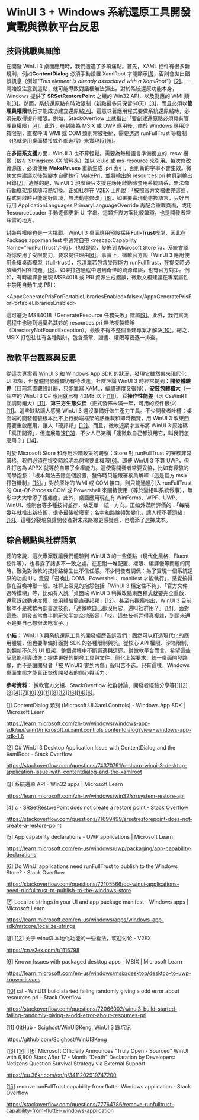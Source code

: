 # WinUI 3 + Windows 系統還原工具開發實戰與微軟平台反思

## 技術挑戰與細節

在開發 WinUI 3 桌面應用時，我們遭遇了多項痛點。首先，XAML 控件有很多新規則，例如**ContentDialog** 必須手動設置 XamlRoot 才能顯示[\[1\]](https://learn.microsoft.com/zh-tw/windows/windows-app-sdk/api/winrt/microsoft.ui.xaml.controls.contentdialog?view=windows-app-sdk-1.6#:~:text=%E7%95%B6%E6%82%A8%E9%A1%AF%E7%A4%BA%20ContentDialog%20%E6%99%82%EF%BC%8C%E6%82%A8%E5%BF%85%E9%A0%88%E6%89%8B%E5%8B%95%E5%B0%87%E5%B0%8D%E8%A9%B1%E6%A1%86%E7%9A%84%20XamlRoot%20%E8%A8%AD%E5%AE%9A%E7%82%BA,XamlRoot%20%E5%B1%AC%E6%80%A7%E8%A8%AD%E5%AE%9A%E7%82%BA%E8%88%87%E5%B7%B2%E5%9C%A8%20XAML%20%E6%A8%B9%E7%8B%80%E7%B5%90%E6%A7%8B%E4%B8%AD%E7%9A%84%E5%85%83%E7%B4%A0%E7%9B%B8%E5%90%8C%E7%9A%84%20XamlRoot%E3%80%82)，否則會拋出錯誤訊息（例如"_This element is already associated with a XamlRoot_"）[\[2\]](https://stackoverflow.com/questions/74370791/c-sharp-winui-3-desktop-application-issue-with-contentdialog-and-the-xamlroot#:~:text=Exception%20thrown%20at%200x00007FFFD5FE3FA9%20%28KernelBase,removed%20from%20the%20previous%20XamlRoot)。一開始沒注意到這點，就可能導致對話框無法彈出。對於系統還原功能本身，Windows 提供了 **SRSetRestorePoint** 之類的 Win32 API，以及對應的 WMI 類別[\[3\]](https://learn.microsoft.com/zh-tw/windows/win32/sr/system-restore-api#:~:text=%E6%9C%AC%E6%96%87%E5%85%A7%E5%AE%B9)。然而，系統還原點有時效限制（新點最多只保留60天）[\[3\]](https://learn.microsoft.com/zh-tw/windows/win32/sr/system-restore-api#:~:text=%E6%9C%AC%E6%96%87%E5%85%A7%E5%AE%B9)，而且必須以**管理員權限**執行才能成功建立還原點[\[4\]](https://stackoverflow.com/questions/71699499/srsetrestorepoint-does-not-create-a-restore-point#:~:text=To%20create%20a%20restore%20point%2C,you%20must%20have%20administrator%20rights)。這意味著應用程式要做系統還原點時，必須先取得提升權限。例如，StackOverflow 上就指出「要創建還原點必須具有管理員權限」[\[4\]](https://stackoverflow.com/questions/71699499/srsetrestorepoint-does-not-create-a-restore-point#:~:text=To%20create%20a%20restore%20point%2C,you%20must%20have%20administrator%20rights)。此外，在封裝為 MSIX 或 UWP 應用後，由於 Windows 應用沙箱限制，直接呼叫 WMI 或 COM 類別常被拒絕，需要透過 runFullTrust 等機制（也就是用桌面橋接或外部進程）來實現[\[5\]](https://learn.microsoft.com/en-us/windows/uwp/packaging/app-capability-declarations#:~:text=But%20there%20are%20some%20scenarios,support%20for%20the%20Desktop%20Bridge)[\[6\]](https://stackoverflow.com/questions/72105566/do-winui-applications-need-runfulltrust-to-publish-to-the-windows-store#:~:text=,publish%20to%20the%20Windows%20Store)。

在**多語系支援**方面，WinUI 3 也不算輕鬆。需要為每種語言準備獨立的 .resw 檔案（放在 Strings\\xx-XX 資料夾）並以 x:Uid 或 ms-resource 來引用。每次修改資源後，必須使用 **MakePri.exe** 重新生成 .pri 索引，否則新的字串不會生效。微軟文件建議以後製腳本自動執行 MakePri，並將輸出的 resources.pri 拷貝到輸出目錄[\[7\]](https://learn.microsoft.com/en-us/windows/apps/windows-app-sdk/mrtcore/localize-strings#:~:text=recommend%20using%20a%20post,exe%20directory)。遺憾的是，WinUI 3 現階段只支援在應用啟動時套用系統語系，無法像行動框架那樣隨時熱切換。正如社群在 V2EX 上所說：「按照官方文檔做完這些，程式開啟時只能定好區域，無法動態修改」[\[8\]](https://cn.v2ex.com/t/1116798#:~:text=%E6%8C%89%E7%85%A7%E5%AE%98%E6%96%B9%E6%96%87%E6%A1%A3%E7%9A%84%E8%AF%B4%E6%B3%95%EF%BC%8C%E8%A6%81%E5%85%88%E6%8A%8A%E5%AD%97%E7%AC%A6%E4%B8%B2%E5%AD%98%E5%88%B0%20resw%20%E6%96%87%E4%BB%B6%E9%87%8C%EF%BC%8C%E7%84%B6%E5%90%8E%E5%9C%A8%20XAML%20%E9%87%8C%E5%BC%95%E7%94%A8,x%3AUid%20%EF%BC%8C%E7%A8%8B%E5%BA%8F%E5%B0%B1%E5%8F%AF%E4%BB%A5%E6%A0%B9%E6%8D%AE%E7%B3%BB%E7%BB%9F%E5%8C%BA%E5%9F%9F%E8%87%AA%E5%8A%A8%E8%AF%86%E5%88%AB%E4%BA%86%E3%80%82)。如果要實現動態換語言，只好自行用 ApplicationLanguages.PrimaryLanguageOverride 再配合重載頁面，或用 ResourceLoader 手動逐個更新 UI 字串。這類折衷方案比較繁瑣，也是開發者常踩雷的地方。

封裝與權限也是一大挑戰。WinUI 3 桌面應用預設採用**Full-Trust**模型，因此在 Package.appxmanifest 中通常自帶 &lt;rescap:Capability Name="runFullTrust"/&gt;[\[6\]](https://stackoverflow.com/questions/72105566/do-winui-applications-need-runfulltrust-to-publish-to-the-windows-store#:~:text=,publish%20to%20the%20Windows%20Store)。也就是說，發佈到 Microsoft Store 時，系統會認為你使用了受限能力，要求提供理由[\[6\]](https://stackoverflow.com/questions/72105566/do-winui-applications-need-runfulltrust-to-publish-to-the-windows-store#:~:text=,publish%20to%20the%20Windows%20Store)。事實上，微軟官方說「WinUI 3 應用使用全權桌面模型（full-trust），包清單若包含受限能力 runFullTrust，在提交時必須額外回答問題」[\[6\]](https://stackoverflow.com/questions/72105566/do-winui-applications-need-runfulltrust-to-publish-to-the-windows-store#:~:text=,publish%20to%20the%20Windows%20Store)。如果打包過程中遇到奇怪的資源錯誤，也有官方對策。例如，有時編譯會出現 MSB4018 或 PRI 資源生成錯誤，微軟文檔建議在專案屬性中禁用自動生成 PRI：  

&lt;AppxGeneratePrisForPortableLibrariesEnabled&gt;false&lt;/AppxGeneratePrisForPortableLibrariesEnabled&gt;

這可避免 MSB4018「GenerateResource 任務失敗」錯誤[\[9\]](https://learn.microsoft.com/en-us/windows/msix/desktop/desktop-to-uwp-known-issues#:~:text=This%20can%20happen%20when%20trying,PRI%29%20files)。此外，我們實測過程中也碰到過莫名其妙的 resources.pri 無法複製錯誤（DirectoryNotFoundException），最後不得不整個重建專案才解決[\[10\]](https://stackoverflow.com/questions/72066002/winui3-build-started-failing-randomly-giving-a-odd-error-about-resources-pri#:~:text=Judging%20from%20the%20error%2C%20the,correctly%20when%20it%20was%20run)。總之，MSIX 打包往往有各種陷阱，包含簽章、證書、權限等要逐一排查。

## 微軟平台觀察與反思

從這次專案看 WinUI 3 和 Windows App SDK 的狀況，發現它雖然帶來現代化 UI 框架，但整體開發體驗仍有待改進。社群評論 WinUI 3 時經常提到：**開發體驗差**（目前無直觀設計器，只能靠寫 XAML，編譯速度又很慢）、**安裝包體積大**（一個空的 WinUI 3 C# 應用就已有 40MB 以上[\[11\]](https://github.com/Scighost/WinUI3Keng#:~:text=,5%5D%E3%80%82)）、**互操作性能差**（因 CsWinRT 互調開銷大）[\[11\]](https://github.com/Scighost/WinUI3Keng#:~:text=,5%5D%E3%80%82)、**第三方生態欠佳**（正式發佈未滿一年，可用的控件很少）[\[11\]](https://github.com/Scighost/WinUI3Keng#:~:text=,5%5D%E3%80%82)。這些缺點讓人感覺 WinUI 3 還沒準備好做生產力工具。不少開發者吐槽：桌面端的開發體驗根本比不上行動端框架的熱重載和即時預覽，用 WinUI 3 改東西竟要重啟應用，讓人「硬邦邦」[\[12\]](https://cn.v2ex.com/t/1116798#:~:text=%E6%9C%80%E5%90%8E%E6%88%91%E6%83%B3%E5%90%90%E6%A7%BD%E4%B8%80%E4%B8%8B%EF%BC%8C%E6%80%AA%E4%B8%8D%E5%BE%97%E7%8E%B0%E5%9C%A8%E8%AF%B4%E6%A1%8C%E9%9D%A2%E5%AE%A2%E6%88%B7%E7%AB%AF%E6%B2%A1%E4%BA%BA%E5%BC%80%E5%8F%91%E4%BA%86%EF%BC%8C%E6%84%9F%E8%A7%89%E5%85%89%E4%BB%8E%E5%BC%80%E5%8F%91%E5%B7%A5%E5%85%B7%E7%9A%84%E4%BE%BF%E5%88%A9%E6%80%A7%E4%B8%8A%E5%B0%B1%E8%A2%AB%E7%A7%BB%E5%8A%A8%E7%AB%AF%E5%AE%8C%E7%88%86%E4%BA%86%E3%80%82%E7%8E%B0%E5%9C%A8%E7%A7%BB%E5%8A%A8%E7%AB%AF%E5%BC%80%E5%8F%91%E5%90%84%E7%A7%8D%E7%83%AD%E9%87%8D%E8%BD%BD%E8%BE%B9%E6%94%B9%E8%BE%B9%E7%9C%8B%EF%BC%8C%E5%BC%80%E5%8F%91%E4%BD%93%E9%AA%8C%E4%B8%9D%E8%88%AC%E6%B6%A6%E6%BB%91%EF%BC%8C%E7%82%B9%E5%90%8D%E8%A1%A8%E6%89%AC%20flutter%20%E3%80%82%E6%A1%8C%E9%9D%A2%E7%AB%AF%20winui3%20%E7%A8%8D%E5%BE%AE%E6%94%B9%E7%82%B9%E4%B8%9C%E8%A5%BF%E7%A8%8B%E5%BA%8F%E5%B0%B1%E8%A6%81%E5%AE%8C%E5%85%A8%E9%87%8D%E5%90%AF%EF%BC%8C%E5%90%AF%E5%8A%A8%E9%80%9F%E5%BA%A6%E8%BF%98%E8%B4%BC%E6%85%A2%EF%BC%8C%E8%AF%B4%E6%98%AF%E5%8E%9F%E7%94%9F%E5%BC%80%E5%8F%91%E4%BD%86%E6%98%AF%E5%90%84%E7%A7%8D%E5%8A%9F%E8%83%BD%E5%AE%9E%E7%8E%B0%E4%B9%9F%E4%B8%8D%E8%88%92%E6%9C%8D%EF%BC%8C%E6%80%BB%E4%B9%8B%E5%B0%B1%E6%98%AF%E7%BB%99%E4%BA%BA%E4%B8%80%E7%A7%8D%E7%A1%AC%E9%82%A6%E9%82%A6%E7%9A%84%E6%84%9F%E8%A7%89%E3%80%82%E5%B0%B1%E8%BF%99%E7%A7%8D%E4%BD%93%E9%AA%8C%EF%BC%8C%E8%83%BD%E6%AF%94%E4%BA%BA%E5%AE%B6%E5%A5%BD%E6%89%8D%E6%80%AA%E4%BA%86%E3%80%82)。而且，微軟近期才宣布將 WinUI 3 原始碼「真正開源」，但進展龜速[\[13\]](https://eu.36kr.com/en/p/3411202919747200#:~:text=Actually%2C%20the%20title%20of%20the,repo)，不少人已笑稱「連微軟自己都沒用它，叫我們怎麼用？」[\[14\]](https://eu.36kr.com/en/p/3411202919747200#:~:text=However%2C%20recently%2C%20many%20developers%20have,the%20community%20to%20use%20it)。

對於 Microsoft Store 和應用沙箱政策的觀察：Store 對 runFullTrust 的審核非常嚴格，我們必須在提交時說明為何需要此權限[\[6\]](https://stackoverflow.com/questions/72105566/do-winui-applications-need-runfulltrust-to-publish-to-the-windows-store#:~:text=,publish%20to%20the%20Windows%20Store)。即便 WinUI 3 不算 UWP，但凡打包為 APPX 就等於自帶了全權能力。這使得開發者常要妥協，比如有經驗的同學抱怨：「根本無法去除這個設置，發佈時只能跟審核員解釋『這是官方 msix 打包機制』[\[15\]](https://stackoverflow.com/questions/77764786/remove-runfulltrust-capability-from-flutter-windows-application#:~:text=I%27ve%20just%20published%20my%20flutter,following%20explanation%20to%20the%20reviewer)。」對於原始的 WMI 或 COM 接口，則只能通過引入 runFullTrust 的 Out-Of-Process COM 或 Powershell 來間接使用（等於變相叫系統做事），無形中大大增添了複雜度。此外，桌面應用現在有 WinForms、WPF、UWP、WinUI、控制台等多種技術並存，缺乏單一統一方向。正如外媒所評價的：「每隔幾年就推出新技術，很多最後被廢棄；名字和路線頻繁變化，讓人摸不著頭緒」[\[16\]](https://eu.36kr.com/en/p/3411202919747200#:~:text=Every%20few%20years%2C%20Microsoft%20launches,is%20just%20one%20factor)。這種分裂現象讓開發者對未來路線更感疑惑，也增添了選擇成本。

## 綜合觀點與社群語氣

總的來說，這次專案既讓我們體驗到 WinUI 3 的一些優點（現代化風格、Fluent 控件等），也暴露了諸多不一致之處。在忍耐一堆配置、權限、編譯慢等問題的同時，難免對微軟的技術路線生出不信任感。不少開發者調侃：為了實現一個系統還原的功能 UI，竟要「召喚出 COM、Powershell、manifest 才能執行」，感覺搞得像在召喚神獸一般。社群上常見的抱怨包括「WinUI 3 穩定性不夠」、「官方文件過時模糊」等，比如有人說「桌面端 WinUI 3 稍微改點東西程式就要完全重啟，還驚訝啟動速度慢，使用體驗簡直硬邦邦」[\[12\]](https://cn.v2ex.com/t/1116798#:~:text=%E6%9C%80%E5%90%8E%E6%88%91%E6%83%B3%E5%90%90%E6%A7%BD%E4%B8%80%E4%B8%8B%EF%BC%8C%E6%80%AA%E4%B8%8D%E5%BE%97%E7%8E%B0%E5%9C%A8%E8%AF%B4%E6%A1%8C%E9%9D%A2%E5%AE%A2%E6%88%B7%E7%AB%AF%E6%B2%A1%E4%BA%BA%E5%BC%80%E5%8F%91%E4%BA%86%EF%BC%8C%E6%84%9F%E8%A7%89%E5%85%89%E4%BB%8E%E5%BC%80%E5%8F%91%E5%B7%A5%E5%85%B7%E7%9A%84%E4%BE%BF%E5%88%A9%E6%80%A7%E4%B8%8A%E5%B0%B1%E8%A2%AB%E7%A7%BB%E5%8A%A8%E7%AB%AF%E5%AE%8C%E7%88%86%E4%BA%86%E3%80%82%E7%8E%B0%E5%9C%A8%E7%A7%BB%E5%8A%A8%E7%AB%AF%E5%BC%80%E5%8F%91%E5%90%84%E7%A7%8D%E7%83%AD%E9%87%8D%E8%BD%BD%E8%BE%B9%E6%94%B9%E8%BE%B9%E7%9C%8B%EF%BC%8C%E5%BC%80%E5%8F%91%E4%BD%93%E9%AA%8C%E4%B8%9D%E8%88%AC%E6%B6%A6%E6%BB%91%EF%BC%8C%E7%82%B9%E5%90%8D%E8%A1%A8%E6%89%AC%20flutter%20%E3%80%82%E6%A1%8C%E9%9D%A2%E7%AB%AF%20winui3%20%E7%A8%8D%E5%BE%AE%E6%94%B9%E7%82%B9%E4%B8%9C%E8%A5%BF%E7%A8%8B%E5%BA%8F%E5%B0%B1%E8%A6%81%E5%AE%8C%E5%85%A8%E9%87%8D%E5%90%AF%EF%BC%8C%E5%90%AF%E5%8A%A8%E9%80%9F%E5%BA%A6%E8%BF%98%E8%B4%BC%E6%85%A2%EF%BC%8C%E8%AF%B4%E6%98%AF%E5%8E%9F%E7%94%9F%E5%BC%80%E5%8F%91%E4%BD%86%E6%98%AF%E5%90%84%E7%A7%8D%E5%8A%9F%E8%83%BD%E5%AE%9E%E7%8E%B0%E4%B9%9F%E4%B8%8D%E8%88%92%E6%9C%8D%EF%BC%8C%E6%80%BB%E4%B9%8B%E5%B0%B1%E6%98%AF%E7%BB%99%E4%BA%BA%E4%B8%80%E7%A7%8D%E7%A1%AC%E9%82%A6%E9%82%A6%E7%9A%84%E6%84%9F%E8%A7%89%E3%80%82%E5%B0%B1%E8%BF%99%E7%A7%8D%E4%BD%93%E9%AA%8C%EF%BC%8C%E8%83%BD%E6%AF%94%E4%BA%BA%E5%AE%B6%E5%A5%BD%E6%89%8D%E6%80%AA%E4%BA%86%E3%80%82)。甚至有觀察指出，WinUI 3 目前根本不是微軟內部首選技術，「連微軟自己都沒用它，還叫社群用？」[\[14\]](https://eu.36kr.com/en/p/3411202919747200#:~:text=However%2C%20recently%2C%20many%20developers%20have,the%20community%20to%20use%20it)。面對這些，開發者常會半開玩笑半無奈地形容：「哎，這些技術弄得真複雜，到頭來還不是要自己想辦法吃案子。」

**小結：** WinUI 3 與系統還原工具的開發經歷告訴我們：固然可以打造現代化的應用體驗，但也要準備好面對 SDK 的各種限制與坑。從核心 API 權限、沙箱限制，到翻新不久的 UI 框架，整個過程中不斷調適與迂迴。對微軟平台而言，希望這些反思能引導改進：提供更好的開發工具與文件、簡化上架要求、統一桌面開發路線，而不是讓開發者「被 WinUI3 害到內傷」般叫苦不迭。只有這樣，Windows 桌面生態才能真正恢復開發者的信心與活力。

**參考資料：** 微軟官方文檔、StackOverflow 社群討論、開發者經驗分享等[\[1\]](https://learn.microsoft.com/zh-tw/windows/windows-app-sdk/api/winrt/microsoft.ui.xaml.controls.contentdialog?view=windows-app-sdk-1.6#:~:text=%E7%95%B6%E6%82%A8%E9%A1%AF%E7%A4%BA%20ContentDialog%20%E6%99%82%EF%BC%8C%E6%82%A8%E5%BF%85%E9%A0%88%E6%89%8B%E5%8B%95%E5%B0%87%E5%B0%8D%E8%A9%B1%E6%A1%86%E7%9A%84%20XamlRoot%20%E8%A8%AD%E5%AE%9A%E7%82%BA,XamlRoot%20%E5%B1%AC%E6%80%A7%E8%A8%AD%E5%AE%9A%E7%82%BA%E8%88%87%E5%B7%B2%E5%9C%A8%20XAML%20%E6%A8%B9%E7%8B%80%E7%B5%90%E6%A7%8B%E4%B8%AD%E7%9A%84%E5%85%83%E7%B4%A0%E7%9B%B8%E5%90%8C%E7%9A%84%20XamlRoot%E3%80%82)[\[2\]](https://stackoverflow.com/questions/74370791/c-sharp-winui-3-desktop-application-issue-with-contentdialog-and-the-xamlroot#:~:text=Exception%20thrown%20at%200x00007FFFD5FE3FA9%20%28KernelBase,removed%20from%20the%20previous%20XamlRoot)[\[3\]](https://learn.microsoft.com/zh-tw/windows/win32/sr/system-restore-api#:~:text=%E6%9C%AC%E6%96%87%E5%85%A7%E5%AE%B9)[\[4\]](https://stackoverflow.com/questions/71699499/srsetrestorepoint-does-not-create-a-restore-point#:~:text=To%20create%20a%20restore%20point%2C,you%20must%20have%20administrator%20rights)[\[7\]](https://learn.microsoft.com/en-us/windows/apps/windows-app-sdk/mrtcore/localize-strings#:~:text=recommend%20using%20a%20post,exe%20directory)[\[10\]](https://stackoverflow.com/questions/72066002/winui3-build-started-failing-randomly-giving-a-odd-error-about-resources-pri#:~:text=Judging%20from%20the%20error%2C%20the,correctly%20when%20it%20was%20run)[\[9\]](https://learn.microsoft.com/en-us/windows/msix/desktop/desktop-to-uwp-known-issues#:~:text=This%20can%20happen%20when%20trying,PRI%29%20files)[\[11\]](https://github.com/Scighost/WinUI3Keng#:~:text=,5%5D%E3%80%82)[\[8\]](https://cn.v2ex.com/t/1116798#:~:text=%E6%8C%89%E7%85%A7%E5%AE%98%E6%96%B9%E6%96%87%E6%A1%A3%E7%9A%84%E8%AF%B4%E6%B3%95%EF%BC%8C%E8%A6%81%E5%85%88%E6%8A%8A%E5%AD%97%E7%AC%A6%E4%B8%B2%E5%AD%98%E5%88%B0%20resw%20%E6%96%87%E4%BB%B6%E9%87%8C%EF%BC%8C%E7%84%B6%E5%90%8E%E5%9C%A8%20XAML%20%E9%87%8C%E5%BC%95%E7%94%A8,x%3AUid%20%EF%BC%8C%E7%A8%8B%E5%BA%8F%E5%B0%B1%E5%8F%AF%E4%BB%A5%E6%A0%B9%E6%8D%AE%E7%B3%BB%E7%BB%9F%E5%8C%BA%E5%9F%9F%E8%87%AA%E5%8A%A8%E8%AF%86%E5%88%AB%E4%BA%86%E3%80%82)[\[12\]](https://cn.v2ex.com/t/1116798#:~:text=%E6%9C%80%E5%90%8E%E6%88%91%E6%83%B3%E5%90%90%E6%A7%BD%E4%B8%80%E4%B8%8B%EF%BC%8C%E6%80%AA%E4%B8%8D%E5%BE%97%E7%8E%B0%E5%9C%A8%E8%AF%B4%E6%A1%8C%E9%9D%A2%E5%AE%A2%E6%88%B7%E7%AB%AF%E6%B2%A1%E4%BA%BA%E5%BC%80%E5%8F%91%E4%BA%86%EF%BC%8C%E6%84%9F%E8%A7%89%E5%85%89%E4%BB%8E%E5%BC%80%E5%8F%91%E5%B7%A5%E5%85%B7%E7%9A%84%E4%BE%BF%E5%88%A9%E6%80%A7%E4%B8%8A%E5%B0%B1%E8%A2%AB%E7%A7%BB%E5%8A%A8%E7%AB%AF%E5%AE%8C%E7%88%86%E4%BA%86%E3%80%82%E7%8E%B0%E5%9C%A8%E7%A7%BB%E5%8A%A8%E7%AB%AF%E5%BC%80%E5%8F%91%E5%90%84%E7%A7%8D%E7%83%AD%E9%87%8D%E8%BD%BD%E8%BE%B9%E6%94%B9%E8%BE%B9%E7%9C%8B%EF%BC%8C%E5%BC%80%E5%8F%91%E4%BD%93%E9%AA%8C%E4%B8%9D%E8%88%AC%E6%B6%A6%E6%BB%91%EF%BC%8C%E7%82%B9%E5%90%8D%E8%A1%A8%E6%89%AC%20flutter%20%E3%80%82%E6%A1%8C%E9%9D%A2%E7%AB%AF%20winui3%20%E7%A8%8D%E5%BE%AE%E6%94%B9%E7%82%B9%E4%B8%9C%E8%A5%BF%E7%A8%8B%E5%BA%8F%E5%B0%B1%E8%A6%81%E5%AE%8C%E5%85%A8%E9%87%8D%E5%90%AF%EF%BC%8C%E5%90%AF%E5%8A%A8%E9%80%9F%E5%BA%A6%E8%BF%98%E8%B4%BC%E6%85%A2%EF%BC%8C%E8%AF%B4%E6%98%AF%E5%8E%9F%E7%94%9F%E5%BC%80%E5%8F%91%E4%BD%86%E6%98%AF%E5%90%84%E7%A7%8D%E5%8A%9F%E8%83%BD%E5%AE%9E%E7%8E%B0%E4%B9%9F%E4%B8%8D%E8%88%92%E6%9C%8D%EF%BC%8C%E6%80%BB%E4%B9%8B%E5%B0%B1%E6%98%AF%E7%BB%99%E4%BA%BA%E4%B8%80%E7%A7%8D%E7%A1%AC%E9%82%A6%E9%82%A6%E7%9A%84%E6%84%9F%E8%A7%89%E3%80%82%E5%B0%B1%E8%BF%99%E7%A7%8D%E4%BD%93%E9%AA%8C%EF%BC%8C%E8%83%BD%E6%AF%94%E4%BA%BA%E5%AE%B6%E5%A5%BD%E6%89%8D%E6%80%AA%E4%BA%86%E3%80%82)[\[16\]](https://eu.36kr.com/en/p/3411202919747200#:~:text=Every%20few%20years%2C%20Microsoft%20launches,is%20just%20one%20factor)[\[14\]](https://eu.36kr.com/en/p/3411202919747200#:~:text=However%2C%20recently%2C%20many%20developers%20have,the%20community%20to%20use%20it)[\[6\]](https://stackoverflow.com/questions/72105566/do-winui-applications-need-runfulltrust-to-publish-to-the-windows-store#:~:text=,publish%20to%20the%20Windows%20Store)。

[\[1\]](https://learn.microsoft.com/zh-tw/windows/windows-app-sdk/api/winrt/microsoft.ui.xaml.controls.contentdialog?view=windows-app-sdk-1.6#:~:text=%E7%95%B6%E6%82%A8%E9%A1%AF%E7%A4%BA%20ContentDialog%20%E6%99%82%EF%BC%8C%E6%82%A8%E5%BF%85%E9%A0%88%E6%89%8B%E5%8B%95%E5%B0%87%E5%B0%8D%E8%A9%B1%E6%A1%86%E7%9A%84%20XamlRoot%20%E8%A8%AD%E5%AE%9A%E7%82%BA,XamlRoot%20%E5%B1%AC%E6%80%A7%E8%A8%AD%E5%AE%9A%E7%82%BA%E8%88%87%E5%B7%B2%E5%9C%A8%20XAML%20%E6%A8%B9%E7%8B%80%E7%B5%90%E6%A7%8B%E4%B8%AD%E7%9A%84%E5%85%83%E7%B4%A0%E7%9B%B8%E5%90%8C%E7%9A%84%20XamlRoot%E3%80%82) ContentDialog 類別 (Microsoft.UI.Xaml.Controls) - Windows App SDK | Microsoft Learn

<https://learn.microsoft.com/zh-tw/windows/windows-app-sdk/api/winrt/microsoft.ui.xaml.controls.contentdialog?view=windows-app-sdk-1.6>

[\[2\]](https://stackoverflow.com/questions/74370791/c-sharp-winui-3-desktop-application-issue-with-contentdialog-and-the-xamlroot#:~:text=Exception%20thrown%20at%200x00007FFFD5FE3FA9%20%28KernelBase,removed%20from%20the%20previous%20XamlRoot) C# WinUI 3 Desktop Application Issue with ContentDialog and the XamlRoot - Stack Overflow

<https://stackoverflow.com/questions/74370791/c-sharp-winui-3-desktop-application-issue-with-contentdialog-and-the-xamlroot>

[\[3\]](https://learn.microsoft.com/zh-tw/windows/win32/sr/system-restore-api#:~:text=%E6%9C%AC%E6%96%87%E5%85%A7%E5%AE%B9) 系統還原 API - Win32 apps | Microsoft Learn

<https://learn.microsoft.com/zh-tw/windows/win32/sr/system-restore-api>

[\[4\]](https://stackoverflow.com/questions/71699499/srsetrestorepoint-does-not-create-a-restore-point#:~:text=To%20create%20a%20restore%20point%2C,you%20must%20have%20administrator%20rights) c - SRSetRestorePoint does not create a restore point - Stack Overflow

<https://stackoverflow.com/questions/71699499/srsetrestorepoint-does-not-create-a-restore-point>

[\[5\]](https://learn.microsoft.com/en-us/windows/uwp/packaging/app-capability-declarations#:~:text=But%20there%20are%20some%20scenarios,support%20for%20the%20Desktop%20Bridge) App capability declarations - UWP applications | Microsoft Learn

<https://learn.microsoft.com/en-us/windows/uwp/packaging/app-capability-declarations>

[\[6\]](https://stackoverflow.com/questions/72105566/do-winui-applications-need-runfulltrust-to-publish-to-the-windows-store#:~:text=,publish%20to%20the%20Windows%20Store) Do WinUI applications need runFullTrust to publish to the Windows Store? - Stack Overflow

<https://stackoverflow.com/questions/72105566/do-winui-applications-need-runfulltrust-to-publish-to-the-windows-store>

[\[7\]](https://learn.microsoft.com/en-us/windows/apps/windows-app-sdk/mrtcore/localize-strings#:~:text=recommend%20using%20a%20post,exe%20directory) Localize strings in your UI and app package manifest - Windows apps | Microsoft Learn

<https://learn.microsoft.com/en-us/windows/apps/windows-app-sdk/mrtcore/localize-strings>

[\[8\]](https://cn.v2ex.com/t/1116798#:~:text=%E6%8C%89%E7%85%A7%E5%AE%98%E6%96%B9%E6%96%87%E6%A1%A3%E7%9A%84%E8%AF%B4%E6%B3%95%EF%BC%8C%E8%A6%81%E5%85%88%E6%8A%8A%E5%AD%97%E7%AC%A6%E4%B8%B2%E5%AD%98%E5%88%B0%20resw%20%E6%96%87%E4%BB%B6%E9%87%8C%EF%BC%8C%E7%84%B6%E5%90%8E%E5%9C%A8%20XAML%20%E9%87%8C%E5%BC%95%E7%94%A8,x%3AUid%20%EF%BC%8C%E7%A8%8B%E5%BA%8F%E5%B0%B1%E5%8F%AF%E4%BB%A5%E6%A0%B9%E6%8D%AE%E7%B3%BB%E7%BB%9F%E5%8C%BA%E5%9F%9F%E8%87%AA%E5%8A%A8%E8%AF%86%E5%88%AB%E4%BA%86%E3%80%82) [\[12\]](https://cn.v2ex.com/t/1116798#:~:text=%E6%9C%80%E5%90%8E%E6%88%91%E6%83%B3%E5%90%90%E6%A7%BD%E4%B8%80%E4%B8%8B%EF%BC%8C%E6%80%AA%E4%B8%8D%E5%BE%97%E7%8E%B0%E5%9C%A8%E8%AF%B4%E6%A1%8C%E9%9D%A2%E5%AE%A2%E6%88%B7%E7%AB%AF%E6%B2%A1%E4%BA%BA%E5%BC%80%E5%8F%91%E4%BA%86%EF%BC%8C%E6%84%9F%E8%A7%89%E5%85%89%E4%BB%8E%E5%BC%80%E5%8F%91%E5%B7%A5%E5%85%B7%E7%9A%84%E4%BE%BF%E5%88%A9%E6%80%A7%E4%B8%8A%E5%B0%B1%E8%A2%AB%E7%A7%BB%E5%8A%A8%E7%AB%AF%E5%AE%8C%E7%88%86%E4%BA%86%E3%80%82%E7%8E%B0%E5%9C%A8%E7%A7%BB%E5%8A%A8%E7%AB%AF%E5%BC%80%E5%8F%91%E5%90%84%E7%A7%8D%E7%83%AD%E9%87%8D%E8%BD%BD%E8%BE%B9%E6%94%B9%E8%BE%B9%E7%9C%8B%EF%BC%8C%E5%BC%80%E5%8F%91%E4%BD%93%E9%AA%8C%E4%B8%9D%E8%88%AC%E6%B6%A6%E6%BB%91%EF%BC%8C%E7%82%B9%E5%90%8D%E8%A1%A8%E6%89%AC%20flutter%20%E3%80%82%E6%A1%8C%E9%9D%A2%E7%AB%AF%20winui3%20%E7%A8%8D%E5%BE%AE%E6%94%B9%E7%82%B9%E4%B8%9C%E8%A5%BF%E7%A8%8B%E5%BA%8F%E5%B0%B1%E8%A6%81%E5%AE%8C%E5%85%A8%E9%87%8D%E5%90%AF%EF%BC%8C%E5%90%AF%E5%8A%A8%E9%80%9F%E5%BA%A6%E8%BF%98%E8%B4%BC%E6%85%A2%EF%BC%8C%E8%AF%B4%E6%98%AF%E5%8E%9F%E7%94%9F%E5%BC%80%E5%8F%91%E4%BD%86%E6%98%AF%E5%90%84%E7%A7%8D%E5%8A%9F%E8%83%BD%E5%AE%9E%E7%8E%B0%E4%B9%9F%E4%B8%8D%E8%88%92%E6%9C%8D%EF%BC%8C%E6%80%BB%E4%B9%8B%E5%B0%B1%E6%98%AF%E7%BB%99%E4%BA%BA%E4%B8%80%E7%A7%8D%E7%A1%AC%E9%82%A6%E9%82%A6%E7%9A%84%E6%84%9F%E8%A7%89%E3%80%82%E5%B0%B1%E8%BF%99%E7%A7%8D%E4%BD%93%E9%AA%8C%EF%BC%8C%E8%83%BD%E6%AF%94%E4%BA%BA%E5%AE%B6%E5%A5%BD%E6%89%8D%E6%80%AA%E4%BA%86%E3%80%82) 关于 winui3 本地化功能的一些看法，欢迎讨论 - V2EX

<https://cn.v2ex.com/t/1116798>

[\[9\]](https://learn.microsoft.com/en-us/windows/msix/desktop/desktop-to-uwp-known-issues#:~:text=This%20can%20happen%20when%20trying,PRI%29%20files) Known Issues with packaged desktop apps - MSIX | Microsoft Learn

<https://learn.microsoft.com/en-us/windows/msix/desktop/desktop-to-uwp-known-issues>

[\[10\]](https://stackoverflow.com/questions/72066002/winui3-build-started-failing-randomly-giving-a-odd-error-about-resources-pri#:~:text=Judging%20from%20the%20error%2C%20the,correctly%20when%20it%20was%20run) c# - WinUI3 build started failing randomly giving a odd error about resources.pri - Stack Overflow

<https://stackoverflow.com/questions/72066002/winui3-build-started-failing-randomly-giving-a-odd-error-about-resources-pri>

[\[11\]](https://github.com/Scighost/WinUI3Keng#:~:text=,5%5D%E3%80%82) GitHub - Scighost/WinUI3Keng: WinUI 3 踩坑记

<https://github.com/Scighost/WinUI3Keng>

[\[13\]](https://eu.36kr.com/en/p/3411202919747200#:~:text=Actually%2C%20the%20title%20of%20the,repo) [\[14\]](https://eu.36kr.com/en/p/3411202919747200#:~:text=However%2C%20recently%2C%20many%20developers%20have,the%20community%20to%20use%20it) [\[16\]](https://eu.36kr.com/en/p/3411202919747200#:~:text=Every%20few%20years%2C%20Microsoft%20launches,is%20just%20one%20factor) Microsoft Officially Announces "Truly Open - Sourced" WinUI with 6,800 Stars After 17 - Month "Death" Declaration by Developers: Netizens Question Survival Strategy via External Support

<https://eu.36kr.com/en/p/3411202919747200>

[\[15\]](https://stackoverflow.com/questions/77764786/remove-runfulltrust-capability-from-flutter-windows-application#:~:text=I%27ve%20just%20published%20my%20flutter,following%20explanation%20to%20the%20reviewer) remove runFullTrust capability from flutter Windows application - Stack Overflow

<https://stackoverflow.com/questions/77764786/remove-runfulltrust-capability-from-flutter-windows-application>
